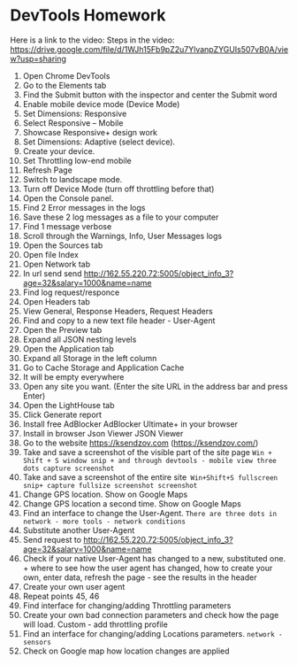 # DevTools Homework
Here is a link to the video: 
Steps in the video: https://drive.google.com/file/d/1WJh15Fb9pZ2u7YlvanpZYGUIs507vB0A/view?usp=sharing
  1. Open Chrome DevTools
  2. Go to the Elements tab
  3. Find the Submit button with the inspector and center the Submit word 
  4. Enable mobile device mode (Device Mode) 
  5. Set Dimensions: Responsive 
  6. Select Responsive – Mobile
  7. Showcase Responsive+ design work
  8. Set Dimensions: Adaptive (select device).
  9. Create your device.
  10. Set Throttling low-end mobile
  11. Refresh Page
  12. Switch to landscape mode.
  13. Turn off Device Mode  (turn off throttling before that)
  14. Open the Console panel.
  15. Find 2 Error messages in the logs
  16. Save these 2 log messages as a file to your computer
  17. Find 1 message verbose
  18. Scroll through the Warnings, Info, User Messages logs
  19. Open the Sources tab
  20. Open file Index
  21. Open Network tab
  22. In url send send http://162.55.220.72:5005/object_info_3?age=32&salary=1000&name=name 
  23. Find log request/responce 
  24. Open Headers tab
  25. View General, Response Headers, Request Headers
  26. Find and copy to a new text file header - User-Agent
  27. Open the Preview tab
  28. Expand all JSON nesting levels
  29. Open the Application tab
  30. Expand all Storage in the left column
  31. Go to Cache Storage and Application Cache 
  32. It will be empty everywhere
  33. Open any site you want. (Enter the site URL in the address bar and press Enter)
  34. Open the LightHouse tab
  35. Click Generate report
  36. Install free AdBlocker AdBlocker Ultimate+ in your browser
  37. Install in browser Json Viewer JSON Viewer
  38. Go to the website https://ksendzov.com (https://ksendzov.com/)
  39. Take and save a screenshot of the visible part of the site page `Win + Shift + S window snip + and through devtools - mobile view three dots capture screenshot`
  40. Take and save a screenshot of the entire site` Win+Shift+S fullscreen snip+ capture fullsize screenshot screenshot`
  41. Change GPS location. Show on Google Maps
  42. Change GPS location a second time. Show on Google Maps
  43. Find an interface to change the User-Agent. `There are three dots in network - more tools - network conditions`
  44. Substitute another User-Agent
  45. Send request to http://162.55.220.72:5005/object_info_3?age=32&salary=1000&name=name 
  46. Check if your native User-Agent has changed to a new, substituted one. + where to see how the user agent has changed, how to create your own, enter data, refresh the page - see the results in the header
  47. Create your own user agent
  48. Repeat points 45, 46
  49. Find interface for changing/adding Throttling parameters
  50. Create your own bad connection parameters and check how the page will load. Custom - add throttling profile
  51. Find an interface for changing/adding Locations parameters.  `network - sensors`
  52. Check on Google map how location changes are applied
